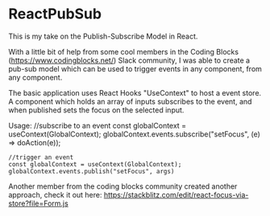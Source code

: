 # ReactPubSub
This is my take on the Publish-Subscribe Model in React.

With a little bit of help from some cool members in the Coding Blocks (https://www.codingblocks.net/) Slack community, I was able to create a pub-sub model which can be used to trigger events in any component, from any component.

The basic application uses React Hooks "UseContext" to host a event store. A component which holds an array of inputs subscribes to the event, and when published sets the focus on the selected input.

Usage:
    //subscribe to an event
     const globalContext = useContext(GlobalContext);
     globalContext.events.subscribe("setFocus", (e) => doAction(e));

    //trigger an event
    const globalContext = useContext(GlobalContext);
    globalContext.events.publish("setFocus", args)
  
Another member from the coding blocks community created another approach, check it out here: https://stackblitz.com/edit/react-focus-via-store?file=Form.js 

